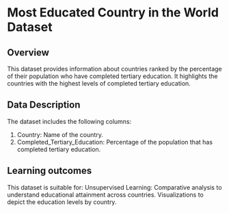 # Most Educated Country in the World Dataset
## Overview
This dataset provides information about countries ranked by the percentage of their population who have completed tertiary education. 
It highlights the countries with the highest levels of completed tertiary education.

## Data Description
The dataset includes the following columns:

1. Country: Name of the country.
2. Completed_Tertiary_Education: Percentage of the population that has completed tertiary education.

## Learning outcomes
This dataset is suitable for:
Unsupervised Learning:
Comparative analysis to understand educational attainment across countries.
Visualizations to depict the education levels by country.


